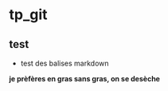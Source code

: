 # tp_git
## test
* test des balises markdown

<b> je prèfères en gras </b>
<b> sans gras, on se desèche </b>
